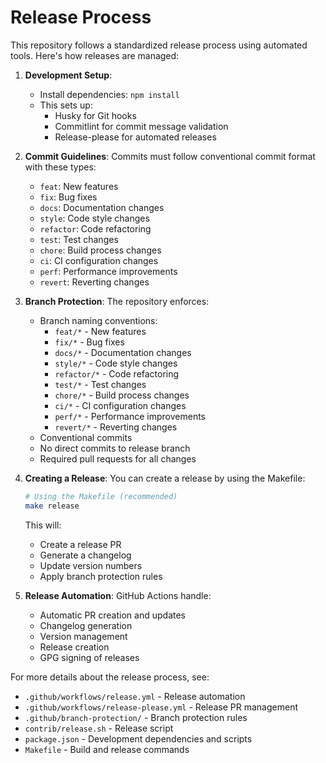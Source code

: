 # Release Process

This repository follows a standardized release process using automated tools. Here's how releases are managed:

1. **Development Setup**:
   - Install dependencies: `npm install`
   - This sets up:
     - Husky for Git hooks
     - Commitlint for commit message validation
     - Release-please for automated releases

2. **Commit Guidelines**:
   Commits must follow conventional commit format with these types:
   - `feat`: New features
   - `fix`: Bug fixes
   - `docs`: Documentation changes
   - `style`: Code style changes
   - `refactor`: Code refactoring
   - `test`: Test changes
   - `chore`: Build process changes
   - `ci`: CI configuration changes
   - `perf`: Performance improvements
   - `revert`: Reverting changes

3. **Branch Protection**:
   The repository enforces:
   - Branch naming conventions:
     - `feat/*` - New features
     - `fix/*` - Bug fixes
     - `docs/*` - Documentation changes
     - `style/*` - Code style changes
     - `refactor/*` - Code refactoring
     - `test/*` - Test changes
     - `chore/*` - Build process changes
     - `ci/*` - CI configuration changes
     - `perf/*` - Performance improvements
     - `revert/*` - Reverting changes
   - Conventional commits
   - No direct commits to release branch
   - Required pull requests for all changes

4. **Creating a Release**:
   You can create a release by using the Makefile:
   
   ```bash
   # Using the Makefile (recommended)
   make release
   ```
   
   This will:
   - Create a release PR
   - Generate a changelog
   - Update version numbers
   - Apply branch protection rules

5. **Release Automation**:
   GitHub Actions handle:
   - Automatic PR creation and updates
   - Changelog generation
   - Version management
   - Release creation
   - GPG signing of releases

For more details about the release process, see:
- `.github/workflows/release.yml` - Release automation
- `.github/workflows/release-please.yml` - Release PR management
- `.github/branch-protection/` - Branch protection rules
- `contrib/release.sh` - Release script
- `package.json` - Development dependencies and scripts
- `Makefile` - Build and release commands 